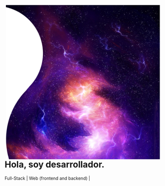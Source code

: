 <img align="right" width="500" height="500" src="https://github.com/gustavoa6791/gustavoa6791/blob/main/images/main.png">

# Hola, soy desarrollador.

Full-Stack | Web (frontend and backend) |

<!--
**gustavoa6791/gustavoa6791** is a ✨ _special_ ✨ repository because its `README.md` (this file) appears on your GitHub profile.

Here are some ideas to get you started:

- 🔭 I’m currently working on ...
- 🌱 I’m currently learning ...
- 👯 I’m looking to collaborate on ...
- 🤔 I’m looking for help with ...
- 💬 Ask me about ...
- 📫 How to reach me: ...
- 😄 Pronouns: ...
- ⚡ Fun fact: ...
-->
